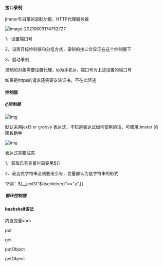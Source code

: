 #### 接口录制

jmeter有自带的录制功能，HTTP代理服务器

![image-20210609174752727](D:\100days-python\编程总结\测试\image-20210609174752727.png)

1、设置端口号

2、设置目标控制器和分组方式，录制的接口会显示在这个控制器下

3、启动录制

录制的对象需要设置代理，ip为本机ip，端口号为上述设置的端口号

如果是https的请求还需要安装证书，不在此赘述

#### 控制器

##### if控制器

![img](https://img2018.cnblogs.com/blog/676861/201909/676861-20190911114037778-7783740.png)

默认采用jexl3 or groovy 表达式，不知道表达式如何使用的话，可使用Jmeter 的函数助手

![img](https://img2018.cnblogs.com/blog/676861/201909/676861-20190911140742042-262578409.png)



表达式需要注意

1、获取已有变量时需要用${}

2、表达式字符串必须要用引号，变量都认为是字符串的形式

举例：${__jexl3("${ischildren}"=="y",)}

##### 循环控制器



#### bashshell语法

内置变量vars

put

get

putObject

getObject

